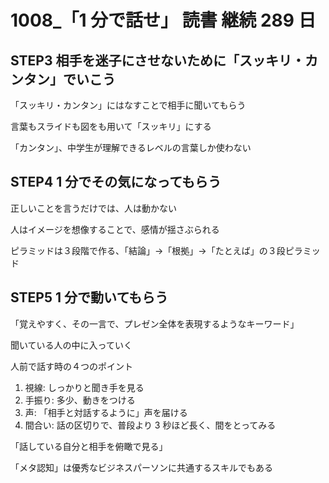 # 1008\_「1 分で話せ」 読書 継続 289 日

## STEP3 相手を迷子にさせないために「スッキリ・カンタン」でいこう

「スッキリ・カンタン」にはなすことで相手に聞いてもらう

言葉もスライドも図をも用いて「スッキリ」にする

「カンタン」、中学生が理解できるレベルの言葉しか使わない

## STEP4 1 分でその気になってもらう

正しいことを言うだけでは、人は動かない

人はイメージを想像することで、感情が揺さぶられる

ピラミッドは３段階で作る、「結論」->「根拠」->「たとえば」の３段ピラミッド

## STEP5 1 分で動いてもらう

「覚えやすく、その一言で、プレゼン全体を表現するようなキーワード」

聞いている人の中に入っていく

人前で話す時の４つのポイント

1. 視線: しっかりと聞き手を見る
2. 手振り: 多少、動きをつける
3. 声: 「相手と対話するように」声を届ける
4. 間合い: 話の区切りで、普段より 3 秒ほど長く、間をとってみる

「話している自分と相手を俯瞰で見る」

「メタ認知」は優秀なビジネスパーソンに共通するスキルでもある
